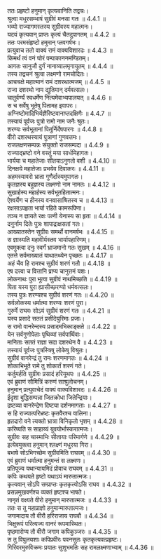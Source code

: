 

  
ततः प्रहृष्टो हनुमान् कृत्यवानिति तद्वचः।  
श्रुत्वा मधुरसम्भाषं सुग्रीवं मनसा गतः ॥ 4.4.1 ॥   
भव्यो राज्यागमस्तस्य सुग्रीवस्य महात्मनः।  
यदयं कृत्यवान् प्राप्तः कृत्यं चैतदुपागतम् ॥ 4.4.2 ॥   
ततः परमसंहृष्टो हमुमान् प्लवगर्षभः।  
प्रत्युवाच ततो वाक्यं रामं वाक्यविशारदः ॥ 4.4.3 ॥   
किमर्थं त्वं वनं घोरं पम्पाकाननमण्डितम्।  
आगतः सानुजौ दुर्गं नानाव्यालमृगायुतम् ॥ 4.4.4 ॥   
तस्य तद्वचनं श्रुत्वा लक्ष्मणो रामचोदितः।  
आचचक्षे महात्मानं रामं दशरथात्मजम् ॥ 4.4.5 ॥   
राजा दशरथो नाम द्युतिमान् दर्मवत्सलः।  
चातुर्वर्ण्यं स्वधर्मेण नित्यमेवाभ्यपालयत् ॥ 4.4.6 ॥   
स च सर्वेषु भूतेषु पितामह इवापरः।  
अग्निष्टोमादिभिर्यज्ञैरिष्टवानाप्तदक्षिणैः ॥ 4.4.7 ॥   
तस्यायं पूर्वजः पुत्रो रामो नाम जनैः श्रुतः।  
शरण्यः सर्वभूतानां पितुर्निर्देषपारगः ॥ 4.4.8 ॥   
वीरो दशरथस्यायं पुत्राणां गुणवत्तमः।  
राजलक्षणसम्पन्नः संयुक्तो राजसम्पदा ॥ 4.4.9 ॥   
राज्याद्भ्रष्टो वने वस्तुं मया सार्धमिहागतः।  
भार्यया च महातेजाः सीतयाऽनुगतो वशी ॥ 4.4.10 ॥   
दिनक्षये महातेजाः प्रभयेव दिवाकरः ॥ 4.4.11 ॥   
अहमस्यावरो भ्राता गुणैर्दास्यमुपागतः।  
कृतज्ञस्य बहुज्ञस्य लक्ष्मणो नाम नामतः ॥ 4.4.12 ॥   
सुखार्हस्य महार्हस्य सर्वभूतहितात्मनः।  
ऐश्वर्येण च हीनस्य वनवासाश्रितस्य च ॥ 4.4.13 ॥   
रक्षसाऽपहृता भार्या रहिते कामरूपिणा।  
तञ्च न ज्ञायते रक्षः पत्नी येनास्य सा हृता ॥ 4.4.14 ॥   
दनुर्नाम दितेः पुत्रः शापाद्राक्षसतां गतः।  
आख्यातस्तेन सुग्रीवः समर्थो वानमर्षभः ॥ 4.4.15 ॥   
स ज्ञास्यति महावीर्यस्तव भार्यापहारिणम्।  
एवमुक्त्वा दनुः स्वर्गं भ्राजमानो गतः सुखम् ॥ 4.4.16 ॥   
एतत्ते सर्वमाख्यातं याथातथ्येन पृच्छतः ॥ 4.4.17 ॥   
अहं चैव हि रामश्च सुग्रीवं शरणं गतौ ॥ 4.4.18 ॥   
एष दत्त्वा च वित्तानि प्राप्य चानुत्तमं यशः।  
लोकनाथः पुरा भूत्वा सुग्रीवं नाथमिच्छति ॥ 4.4.19 ॥   
पिता यस्य पुरा ह्यासीच्छरण्यो धर्मवत्सलः।  
तस्य पुत्रः शरण्यश्च सुग्रीवं शरणं गतः ॥ 4.4.20 ॥   
सर्वलोकस्य धर्मात्मा शरण्यः शरणं पुरा।  
गुरुर्मे राघवः सोऽयं सुग्रीवं शरणं गतः ॥ 4.4.21 ॥   
यस्य प्रसादे सततं प्रसीदेयुरिमाः प्रजाः।  
स रामो वानरेन्दस्य प्रसादमभिकाङ्क्षते ॥ 4.4.22 ॥   
येन सर्वगुणोपेताः पृथिव्यां सर्वपार्थिवाः।  
मानिताः सततं राज्ञा सदा दशरथेन वै ॥ 4.4.23 ॥   
तस्यायं पूर्वजः पुत्रस्त्रिषु लोकेषु विश्रुतः।  
सुग्रीवं वानरेन्द्रं तु रामः शरणमागतः ॥ 4.4.24 ॥   
शोकाभिभूते रामे तु शोकार्तं शरणं गते।  
कर्तुमर्हति सुग्रीवः प्रसादं हरियूथपः ॥ 4.4.25 ॥   
एवं ब्रुवाणं सौमित्रिं करुणं साश्रुलोचनम्।  
हनुमान् प्रत्युवाचेदं वाक्यं वाक्यविशारदः ॥ 4.4.26 ॥   
ईदृशा बुद्धिसम्पन्ना जितक्रोधा जितेन्द्रियाः।  
द्रष्टव्या वानरेन्द्रेण दिष्ट्या दर्शनमागताः ॥ 4.4.27 ॥   
स हि राज्यात्परिभ्रष्टः कृतवैरश्च वालिना।  
हृतदारो वने त्यक्तो भ्रात्रा विनिकृतो भृशम् ॥ 4.4.28 ॥   
करिष्यति स साहाय्यं युवयोर्भास्करात्मजः।  
सुग्रीवः सह चास्माभिः सीतायाः परिमार्गणे ॥ 4.4.29 ॥   
इत्येवमुक्त्वा हनुमान् श्लक्ष्णं मधुरया गिरा।  
बभाषे सोऽभिगच्छेम सुग्रीवमिति राघवम् ॥ 4.4.30 ॥   
एवं ब्रुवाणं धर्मात्मा हनुमन्तं स लक्ष्मणः।  
प्रतिपूज्य यथान्यायमिदं प्रोवाच राघवम् ॥ 4.4.31 ॥   
कपिः कथयते हृष्टो यथाऽयं मारुतात्मजः।  
कृत्यवान् सोऽपि सम्प्राप्तः कृतकृत्योऽसि राघव ॥ 4.4.32 ॥   
प्रसन्नमुखवर्णश्च व्यक्तं हृष्टश्च भाषते।  
नानृतं वक्ष्यते वीरो हनुमान् मारुतात्मजः ॥ 4.4.33 ॥   
ततः स तु महाप्राज्ञो हनुमान्मारुतात्मजः।  
जगामादाय तौ वीरौ हरिराजाय राघवौ ॥ 4.4.34 ॥   
भिक्षुरूपं परित्यज्य वानरं रूपमास्थितः।  
पृष्ठमारोप्य तौ वीरौ जगाम कपिकुञ्जरः ॥ 4.4.35 ॥   
स तु विपुलयशाः कपिप्रवीरः पवनसुतः कृतकृत्यवत्प्रहृष्टः।  
गिरिवरमुरुविक्रमः प्रयातः सुशुभमतिः सह रामलक्ष्मणाभ्याम् ॥ 4.4.36 ॥   
